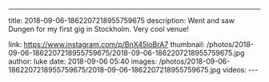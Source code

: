---
title: 2018-09-06-1862207218955759675
description: Went and saw Dungen for my first gig in Stockholm. Very cool venue!

link: https://www.instagram.com/p/BnX45loBrA7
thumbnail: /photos/2018-09-06-1862207218955759675/2018-09-06-1862207218955759675.jpg
author: luke
date: 2018-09-06 05:40
images: /photos/2018-09-06-1862207218955759675/2018-09-06-1862207218955759675.jpg
videos: ---
